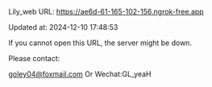 Lily_web URL: https://ae6d-61-165-102-156.ngrok-free.app

Updated at: 2024-12-10 17:48:53

If you cannot open this URL, the server might be down.

Please contact: 

goley04@foxmail.com Or Wechat:GL_yeaH